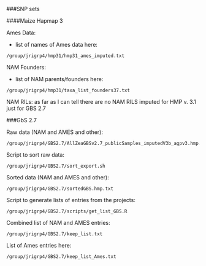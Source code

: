 
###SNP sets

####Maize Hapmap 3

Ames Data: 
- list of names of Ames data here:
```
/group/jrigrp4/hmp31/hmp31_ames_imputed.txt
```

NAM Founders: 
- list of NAM parents/founders here:
```
/group/jrigrp4/hmp31/taxa_list_founders37.txt
```

NAM RILs: as far as I can tell there are no NAM RILS imputed for HMP v. 3.1 just for GBS 2.7

###GbS 2.7

Raw data (NAM and AMES and other):
```
/group/jrigrp4/GBS2.7/AllZeaGBSv2.7_publicSamples_imputedV3b_agpv3.hmp.gz
```

Script to sort raw data:    
```
/group/jrigrp4/GBS2.7/sort_export.sh
```

Sorted data (NAM and AMES and other):       
```
/group/jrigrp4/GBS2.7/sortedGBS.hmp.txt
```

Script to generate lists of entries from the projects:     
```
/group/jrigrp4/GBS2.7/scripts/get_list_GBS.R
```

Combined list of NAM and AMES entries:    
```
/group/jrigrp4/GBS2.7/keep_list.txt
```

List of Ames entries here:    
```
/group/jrigrp4/GBS2.7/keep_list_Ames.txt
```

